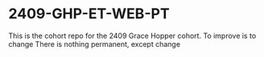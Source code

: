 # 2409-GHP-ET-WEB-PT
This is the cohort repo for the 2409 Grace Hopper cohort.
To improve is to change
There is nothing permanent, except change


